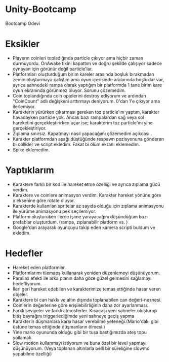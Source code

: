 # Unity-Bootcamp
Bootcamp Ödevi


Eksikler
========================================================================================

* Playerın coinleri topladığında particle çıkıyor ama hiçbir zaman durmuyordu. OnAwake tikini kapattım ve doğru şekilde çalışıyor sadece oynayan için görünür değil particle'lar. 
* Platformları oluşturduğum birim kareler arasında boşluk bırakmadan zemin oluşturmaya çalıştım ama oyun içerisinde aralarında boşluklar var, ayrıca sahnedeki rampa olarak yaptığım bir platformda 1 tane birim kare oyun ekranında görünmez oluyor. Sorunu çözemedim.
* Coin toplandığında coin opjelerini destroy ediyorum ve ardından "CoinCount" adlı değişkeni arttırmayı deniyorum. 0'dan 1'e çıkıyor ama ilerlemiyor.
* Karakterin yürürken çıkarması gereken toz particle'ını yaptım, karakter havadayken particle yok. Ancak bazı rampalardan sağ veya sol hareketini gerçekleştirirken uçar ise; karakterim toz particle'ını yine gerçekleştiriyor.
* Zıplama sınırsız. Kapatmayı nasıl yapacağımı çözemedim açıkcası .
* Karakter platformdan aşağı düştüğünde respawn pozisyonuna gönderen bi collider ve script ekledim. Fakat bi ölüm ekranı eklemedim.
* Spike eklemedim.


Yaptıklarım
========================================================================================

* Karaktere farklı bir kod ile hareket etme özelliği ve ayrıca zıplama gücü verdim.
* Karaktere ve coinlere animasyon verdim. Karakter hareket yönüne göre x eksenine göre rotate oluyor. 
* Karakterde kullanılan spritelar az sayıda olduğu için zıplama animasyonu ile yürüme animasyonu pek seçilemiyor.
* Platform oluşturuken ilerde işime yarayacağını düşündüğüm bazı prefablar oluşturdum. (rampa, zıplanabilir platform vs. )
* Google'dan arayarak oyuncuyu takip eden kamera scripti buldum ve ekledim.


Hedefler
========================================================================================
* Hareket eden platformlar.
* Platformlarımı tilemaps kullanarak yeniden düzenlemeyi düşünüyorum.
* Parallax efekti ile arka planın daha göze güzel gelmesini sağlamayı hedefliyorum. 
* İleri geri hareket edebilen ve karakterimize temas ettiğinde hasar veren objeler. 
* Karaktere bi can hakkı ve altın dışında toplanabilen can değeri-nesnesi.
* Coinlerin değerlerine göre erişilebilirliğinin daha zor ayarlanması.
* Farklı seviyeler ve farklı atmosferler. Kısacası yeni sahneler oluşturup bitiş bayrağını triggerlediğimde yeni sahneye geçiş yapma 
* Karakterin düşmanlara karşı hasar verebilme yeteneği.(Mario'daki gibi üstüne temas ettiğinde düşmanların ölmesi.)
* Yine mario oyununda olduğu gibi bir tuşa bastığımızda ateş topu yollamak.
*  Slow motion kullanmayı istiyorum ve buna özel bir level yapmayı düşünüyorum. (Veya toplanan altınlarla belli bir süreliğine slowmo yapabilme özelliği)
